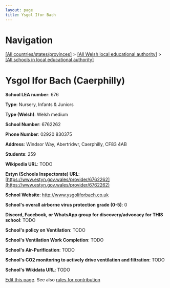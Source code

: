 ```yaml
---
layout: page
title: Ysgol Ifor Bach
---
```

# Navigation

[[All countries/states/provinces]](../../..) > [[All Welsh local educational authority]](../..) > [[All schools in local educational authority]](..)

# Ysgol Ifor Bach (Caerphilly)

**School LEA number**: 676

**Type**: Nursery, Infants & Juniors

**Type (Welsh)**: Welsh medium

**School Number**: 6762262

**Phone Number**: 02920 830375

**Address**: Windsor Way, Abertridwr, Caerphilly, CF83 4AB

**Students**: 259

**Wikipedia URL**: TODO

**Estyn (Schools Inspectorate) URL**: [https://www.estyn.gov.wales/provider/6762262](https://www.estyn.gov.wales/provider/6762262)

**School Website**: http://www.ysgoliforbach.co.uk

**School's overall airborne virus protection grade (0-5)**: 0

**Discord, Facebook, or WhatsApp group for discovery/advocacy for THIS school**: TODO

**School's policy on Ventilation**: TODO

**School's Ventilation Work Completion**: TODO

**School's Air-Purification**: TODO

**School's CO2 monitoring to actively drive ventilation and filtration**: TODO

**School's Wikidata URL**: TODO




[Edit this page](https://github.com/VentilationProject/Wales/edit/prif/./Caerphilly/Ysgol_Ifor_Bach.md). See also [rules for contribution](../../../contribution-rules/)